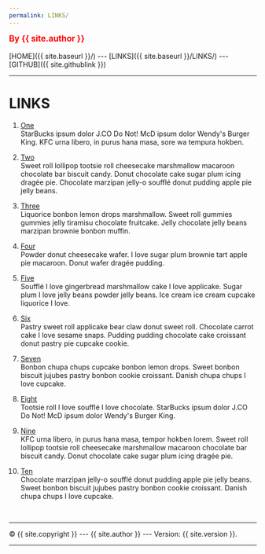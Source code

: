 ```yaml
---
permalink: LINKS/
---
```

<span style="color:red; font-weight:bold; font-size:larger;">By {{ site.author }}</span>
<br><br>
[HOME]({{ site.baseurl }}/) ---
[LINKS]({{ site.baseurl }}/LINKS/) ---
[GITHUB]({{ site.githublink }})
<br>
<hr>

# LINKS

1. [One](https://en.wikipedia.org/wiki/1)<br>
StarBucks ipsum dolor J.CO Do Not!
McD ipsum dolor Wendy's Burger King.
KFC urna libero, in purus hana masa, sore wa tempura hokben.

2. [Two](https://en.wikipedia.org/wiki/2)<br>
Sweet roll lollipop tootsie roll cheesecake marshmallow macaroon chocolate bar biscuit candy.
Donut chocolate cake sugar plum icing dragée pie.
Chocolate marzipan jelly-o soufflé donut pudding apple pie jelly beans.

3. [Three](https://en.wikipedia.org/wiki/3)<br>
Liquorice bonbon lemon drops marshmallow.
Sweet roll gummies gummies jelly tiramisu chocolate fruitcake.
Jelly chocolate jelly beans marzipan brownie bonbon muffin.

4. [Four](https://en.wikipedia.org/wiki/4)<br>
Powder donut cheesecake wafer.
I love sugar plum brownie tart apple pie macaroon.
Donut wafer dragée pudding.

5. [Five](https://en.wikipedia.org/wiki/5)<br>
Soufflé I love gingerbread marshmallow cake I love applicake.
Sugar plum I love jelly beans powder jelly beans.
Ice cream ice cream cupcake liquorice I love.

6. [Six](https://en.wikipedia.org/wiki/6)<br>
Pastry sweet roll applicake bear claw donut sweet roll.
Chocolate carrot cake I love sesame snaps.
Pudding pudding chocolate cake croissant donut pastry pie cupcake cookie.

7. [Seven](https://en.wikipedia.org/wiki/7)<br>
Bonbon chupa chups cupcake bonbon lemon drops.
Sweet bonbon biscuit jujubes pastry bonbon cookie croissant.
Danish chupa chups I love cupcake.

8. [Eight](https://en.wikipedia.org/wiki/8)<br>
Tootsie roll I love soufflé I love chocolate.
StarBucks ipsum dolor J.CO Do Not!
McD ipsum dolor Wendy's Burger King.

9. [Nine](https://en.wikipedia.org/wiki/9)<br>
KFC urna libero, in purus hana masa, tempor hokben lorem.
Sweet roll lollipop tootsie roll cheesecake marshmallow macaroon chocolate bar biscuit candy.
Donut chocolate cake sugar plum icing dragée pie.

10. [Ten](https://en.wikipedia.org/wiki/10)<br>
Chocolate marzipan jelly-o soufflé donut pudding apple pie jelly beans.
Sweet bonbon biscuit jujubes pastry bonbon cookie croissant.
Danish chupa chups I love cupcake.

<br>
<hr>
&copy; {{ site.copyright }} --- {{ site.author }} --- Version: {{ site.version }}.
<hr>
<br>
